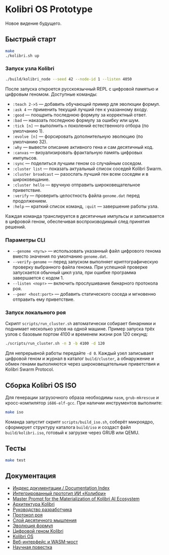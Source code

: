 # Kolibri OS Prototype

Новое видение будущего.

## Быстрый старт

```bash
make
./kolibri.sh up
```

### Запуск узла Kolibri

```bash
./build/kolibri_node --seed 42 --node-id 1 --listen 4050
```

После запуска откроется русскоязычный REPL с цифровой памятью и цифровым
геномом. Доступные команды:

- `:teach 2->5` — добавить обучающий пример для эволюции формул.
- `:ask 4` — применить текущий лучший ген к указанному входу.
- `:good` — поощрить последнюю формулу за корректный ответ.
- `:bad` — наказать последнюю формулу за ошибку или шум.
- `:tick [n]` — выполнить `n` поколений естественного отбора (по умолчанию 1).
- `:evolve [n]` — форсировать дополнительную эволюцию (по умолчанию 32).
- `:why` — вывести описание активного гена и сам десятичный код.
- `:canvas` — визуализировать фрактальную память цифровых импульсов.
- `:sync` — поделиться лучшим геном со случайным соседом.
- `:cluster list` — показать актуальный список соседей Kolibri Swarm.
- `:cluster broadcast` — разослать лучший ген всем соседям и в широковещание.
- `:cluster hello` — вручную отправить широковещательное приветствие.
- `:verify` — проверить целостность файла `genome.dat` перед продолжением.
- `:help` — краткий список команд, `:quit` — завершение работы узла.

Каждая команда транслируется в десятичные импульсы и записывается в цифровой
геном, обеспечивая воспроизводимый след принятия решений.

### Параметры CLI

- `--genome <путь>` — использовать указанный файл цифрового генома вместо
  значения по умолчанию `genome.dat`.
- `--verify-genome` — перед запуском выполняет криптографическую проверку
  выбранного файла генома. При успешной проверке запускается обычный цикл
  узла, при ошибке программа завершается с кодом 1.
- `--listen <порт>` — включить прослушивание бинарного протокола роя.
- `--peer <host:port>` — добавить статического соседа и мгновенно отправить ему приветствие.

### Запуск локального роя

Скрипт `scripts/run_cluster.sh` автоматически собирает бинарники и поднимает
несколько узлов на одной машине. Пример запуска трёх узлов с базовым портом
4100 и временем жизни роя 120 секунд:

```bash
./scripts/run_cluster.sh -n 3 -b 4100 -d 120
```

Для непрерывной работы передайте `-d 0`. Каждый узел записывает цифровой
геном и журнал в каталог `build/cluster`, а обнаружение и обмен генами
выполняются через широковещательные приветствия и Kolibri Swarm Protocol.

## Сборка Kolibri OS ISO

Для генерации загрузочного образа необходимы `nasm`, `grub-mkrescue` и кросс-компилятор `i686-elf-gcc`. При наличии инструментов выполните:

```bash
make iso
```

Команда запустит скрипт `scripts/build_iso.sh`, соберёт микроядро, сформирует структуру каталога `build/iso` и создаст файл `build/kolibri.iso`, готовый к загрузке через GRUB или QEMU.

## Тесты

```bash
make test
```

## Документация

- [Индекс документации / Documentation Index](docs/README.md)
- [Интегрированный прототип ИИ «Колибри»](docs/kolibri_integrated_prototype.md)
- [Master Prompt for the Materialization of Kolibri AI Ecosystem](docs/master_prompt.md)
- [Архитектура Kolibri](docs/architecture.md)
- [Руководство разработчика](docs/developer_guide.md)
- [Протокол роя](docs/swarm_protocol.md)
- [Слой десятичного мышления](docs/decimal_cognition.md)
- [Эволюция формул](docs/formula_evolution.md)
- [Цифровой геном Kolibri](docs/genome_chain.md)
- [Kolibri OS](docs/kolibri_os.md)
- [Веб-интерфейс и WASM-мост](docs/web_interface.md)
- [Научная повестка](docs/research_agenda.md)
